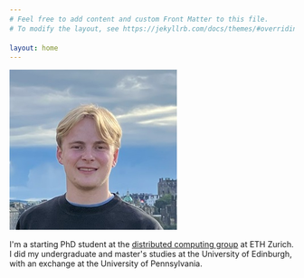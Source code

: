 ```yaml
---
# Feel free to add content and custom Front Matter to this file.
# To modify the layout, see https://jekyllrb.com/docs/themes/#overriding-theme-defaults

layout: home
---
```


![profile photo](profile_photo_resized.jpg)

I'm a starting PhD student at the [distributed computing group](https://disco.ethz.ch/) at ETH Zurich. I did my undergraduate and master's studies at the University of Edinburgh, with an exchange at the University of Pennsylvania.